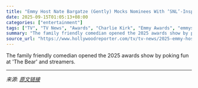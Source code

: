 ```yaml
---
title: "Emmy Host Nate Bargatze (Gently) Mocks Nominees With ‘SNL’-Inspired Sketch"
date: 2025-09-15T01:05:13+08:00
categories: ["entertainment"]
tags: ["TV", "TV News", "Awards", "Charlie Kirk", "Emmy Awards", "emmys", "Emmys 2025", "Nate Bargatze", "Yellowstone"]
summary: "The family friendly comedian opened the 2025 awards show by poking fun at 'The Bear' and streamers."
source_url: "https://www.hollywoodreporter.com/tv/tv-news/2025-emmy-host-nate-bargatze-monologue-1236370813/"
---
```


The family friendly comedian opened the 2025 awards show by poking fun at 'The Bear' and streamers.

---

*来源: [原文链接](https://www.hollywoodreporter.com/tv/tv-news/2025-emmy-host-nate-bargatze-monologue-1236370813/)*
